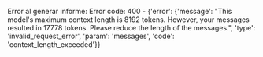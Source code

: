 Error al generar informe: Error code: 400 - {'error': {'message': "This model's maximum context length is 8192 tokens. However, your messages resulted in 17778 tokens. Please reduce the length of the messages.", 'type': 'invalid_request_error', 'param': 'messages', 'code': 'context_length_exceeded'}}